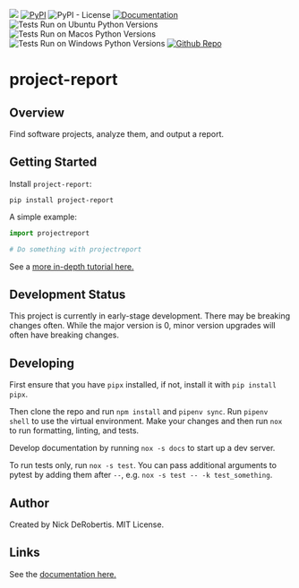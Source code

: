 

[![](https://codecov.io/gh/nickderobertis/project-report/branch/master/graph/badge.svg)](https://codecov.io/gh/nickderobertis/project-report)
[![PyPI](https://img.shields.io/pypi/v/project-report)](https://pypi.org/project/project-report/)
![PyPI - License](https://img.shields.io/pypi/l/project-report)
[![Documentation](https://img.shields.io/badge/documentation-pass-green)](https://nickderobertis.github.io/project-report/)
![Tests Run on Ubuntu Python Versions](https://img.shields.io/badge/Tests%20Ubuntu%2FPython-3.8%20%7C%203.9%20%7C%203.10-blue)
![Tests Run on Macos Python Versions](https://img.shields.io/badge/Tests%20Macos%2FPython-3.8%20%7C%203.9%20%7C%203.10-blue)
![Tests Run on Windows Python Versions](https://img.shields.io/badge/Tests%20Windows%2FPython-3.8%20%7C%203.9%20%7C%203.10-blue)
[![Github Repo](https://img.shields.io/badge/repo-github-informational)](https://github.com/nickderobertis/project-report/)


#  project-report

## Overview

Find software projects, analyze them, and output a report.

## Getting Started

Install `project-report`:

```
pip install project-report
```

A simple example:

```python
import projectreport

# Do something with projectreport
```

See a
[more in-depth tutorial here.](
https://nickderobertis.github.io/project-report/tutorial.html
)

## Development Status

This project is currently in early-stage development. There may be
breaking changes often. While the major version is 0, minor version
upgrades will often have breaking changes.

## Developing

First ensure that you have `pipx` installed, if not, install it with `pip install pipx`.

Then clone the repo and run `npm install` and `pipenv sync`. Run `pipenv shell`
to use the virtual environment. Make your changes and then run `nox` to run formatting,
linting, and tests.

Develop documentation by running `nox -s docs` to start up a dev server.

To run tests only, run `nox -s test`. You can pass additional arguments to pytest
by adding them after `--`, e.g. `nox -s test -- -k test_something`.

## Author

Created by Nick DeRobertis. MIT License.

## Links

See the
[documentation here.](
https://nickderobertis.github.io/project-report/
)

